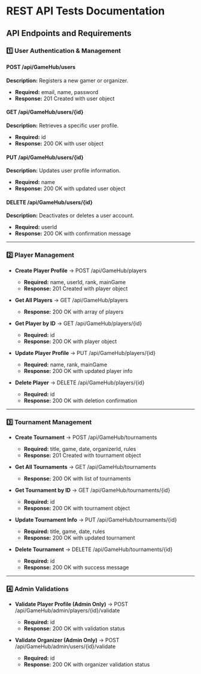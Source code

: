 # REST API Tests Documentation

## API Endpoints and Requirements

### 1️⃣ User Authentication & Management

#### POST /api/GameHub/users

**Description:** Registers a new gamer or organizer.  
* **Required:** email, name, password  
* **Response:** 201 Created with user object

#### GET /api/GameHub/users/{id}

**Description:** Retrieves a specific user profile.  
* **Required:** id  
* **Response:** 200 OK with user object

#### PUT /api/GameHub/users/{id}

**Description:** Updates user profile information.  
* **Required:** name  
* **Response:** 200 OK with updated user object

#### DELETE /api/GameHub/users/{id}

**Description:** Deactivates or deletes a user account.  
* **Required:** userId  
* **Response:** 200 OK with confirmation message

---

### 2️⃣ Player Management

* **Create Player Profile** → POST /api/GameHub/players  
  + **Required:** name, userId, rank, mainGame  
  + **Response:** 201 Created with player object

* **Get All Players** → GET /api/GameHub/players  
  + **Response:** 200 OK with array of players

* **Get Player by ID** → GET /api/GameHub/players/{id}  
  + **Required:** id  
  + **Response:** 200 OK with player object

* **Update Player Profile** → PUT /api/GameHub/players/{id}  
  + **Required:** name, rank, mainGame  
  + **Response:** 200 OK with updated player info

* **Delete Player** → DELETE /api/GameHub/players/{id}  
  + **Required:** id  
  + **Response:** 200 OK with deletion confirmation

---

### 3️⃣ Tournament Management

* **Create Tournament** → POST /api/GameHub/tournaments  
  + **Required:** title, game, date, organizerId, rules  
  + **Response:** 201 Created with tournament object

* **Get All Tournaments** → GET /api/GameHub/tournaments  
  + **Response:** 200 OK with list of tournaments

* **Get Tournament by ID** → GET /api/GameHub/tournaments/{id}  
  + **Required:** id  
  + **Response:** 200 OK with tournament object

* **Update Tournament Info** → PUT /api/GameHub/tournaments/{id}  
  + **Required:** title, game, date, rules  
  + **Response:** 200 OK with updated tournament

* **Delete Tournament** → DELETE /api/GameHub/tournaments/{id}  
  + **Required:** id  
  + **Response:** 200 OK with success message

---

### 4️⃣ Admin Validations

* **Validate Player Profile (Admin Only)** → POST /api/GameHub/admin/players/{id}/validate  
  + **Required:** id  
  + **Response:** 200 OK with validation status

* **Validate Organizer (Admin Only)** → POST /api/GameHub/admin/users/{id}/validate  
  + **Required:** id  
  + **Response:** 200 OK with organizer validation status

